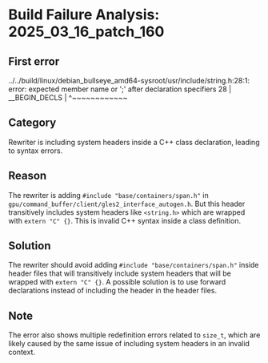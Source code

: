 # Build Failure Analysis: 2025_03_16_patch_160

## First error

../../build/linux/debian_bullseye_amd64-sysroot/usr/include/string.h:28:1: error: expected member name or ';' after declaration specifiers
   28 | __BEGIN_DECLS
      | ^~~~~~~~~~~~~

## Category
Rewriter is including system headers inside a C++ class declaration, leading to syntax errors.

## Reason
The rewriter is adding `#include "base/containers/span.h"` in `gpu/command_buffer/client/gles2_interface_autogen.h`. But this header transitively includes system headers like `<string.h>` which are wrapped with `extern "C" {}`. This is invalid C++ syntax inside a class definition.

## Solution
The rewriter should avoid adding `#include "base/containers/span.h"` inside header files that will transitively include system headers that will be wrapped with `extern "C" {}`. A possible solution is to use forward declarations instead of including the header in the header files.

## Note
The error also shows multiple redefinition errors related to `size_t`, which are likely caused by the same issue of including system headers in an invalid context.
```